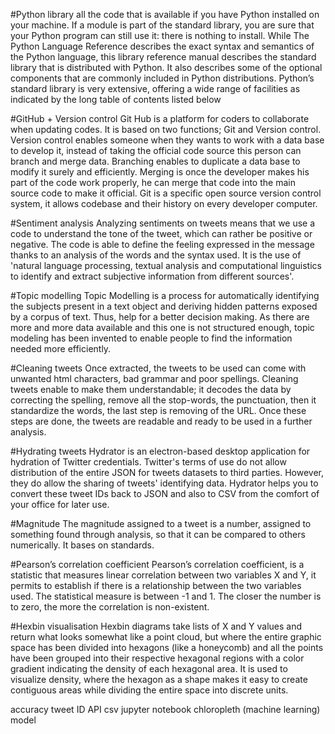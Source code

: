 #Python library
all the code that is available if you have Python installed on your machine. If a module is part of the standard library, you are sure that your Python program can still use it: there is nothing to install.
While The Python Language Reference describes the exact syntax and semantics of the Python language, this library reference manual describes the standard library that is distributed with Python. It also describes some of the optional components that are commonly included in Python distributions. Python’s standard library is very extensive, offering a wide range of facilities as indicated by the long table of contents listed below

#GitHub + Version control
Git Hub is a platform for coders to collaborate when updating codes. It is based on two functions; Git and Version control. Version control enables someone when they wants to work with a data base to develop it, instead of taking the official code source this person can branch and merge data. Branching enables to duplicate a data base to modify it surely and efficiently. Merging is once the developer makes his part of the code work properly, he can merge that code into the main source code to make it official. Git is a specific open source version control system, it allows codebase and their history on every developer computer.

#Sentiment analysis
Analyzing sentiments on tweets means that we use a code to understand the tone of the tweet, which can rather be positive or negative. The code is able to define the feeling expressed in the message thanks to an analysis of the words and the syntax used. It is the use of 'natural language processing, textual analysis and computational linguistics to identify and extract subjective information from different sources'.

#Topic modelling
Topic Modelling is a process for automatically identifying the subjects present in a text object and deriving hidden patterns exposed by a corpus of text. Thus, help for a better decision making.
As there are more and more data available and this one is not structured enough, topic modeling has been invented to enable people to find the information needed more efficiently.

#Cleaning tweets
Once extracted, the tweets to be used can come with unwanted html characters, bad grammar and poor spellings. Cleaning tweets enable to make them understandable; it decodes the data by correcting the spelling, remove all the stop-words, the punctuation, then it standardize the words, the last step is removing of the URL. Once these steps are done, the tweets are readable and ready to be used in a further analysis.

#Hydrating tweets
Hydrator is an electron-based desktop application for hydration of Twitter credentials. Twitter's terms of use do not allow distribution of the entire JSON for tweets datasets to third parties. However, they do allow the sharing of tweets' identifying data. Hydrator helps you to convert these tweet IDs back to JSON and also to CSV from the comfort of your office for later use.

#Magnitude
The magnitude assigned to a tweet is a number, assigned to something found through analysis, so that it can be compared to others numerically. It bases on standards.

#Pearson’s correlation coefficient
Pearson’s correlation coefficient, is a statistic that measures linear correlation between two variables X and Y, it permits to establish if there is a relationship between the two variables used.
The statistical measure is between -1 and 1. The closer the number is to zero, the more the correlation is non-existent. 

#Hexbin visualisation 
Hexbin diagrams take lists of X and Y values and return what looks somewhat like a point cloud, but where the entire graphic space has been divided into hexagons (like a honeycomb) and all the points have been grouped into their respective hexagonal regions with a color gradient indicating the density of each hexagonal area. It is used to visualize density, where the hexagon as a shape makes it easy to create contiguous areas while dividing the entire space into discrete units.


accuracy
tweet ID
API
csv
jupyter notebook
chloropleth
(machine learning) model
